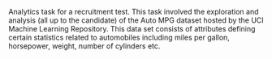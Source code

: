 Analytics task for a recruitment test. This task involved the exploration and analysis (all up to the candidate) of the Auto MPG dataset hosted by the UCI Machine Learning Repository. This data set consists of attributes defining certain statistics related to automobiles including miles per gallon, horsepower, weight, number of cylinders etc. 
